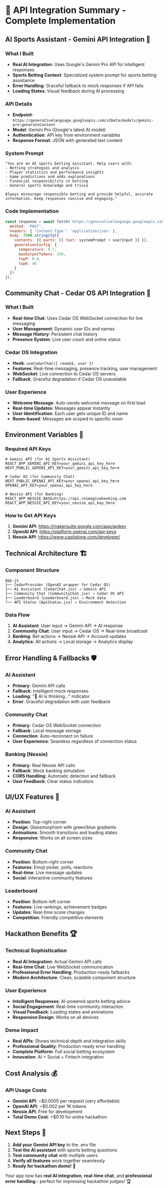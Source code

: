 # 🚀 API Integration Summary - Complete Implementation

## **AI Sports Assistant - Gemini API Integration** 🤖

### **What I Built**
- **Real AI Integration**: Uses Google's Gemini Pro API for intelligent responses
- **Sports Betting Context**: Specialized system prompt for sports betting assistance
- **Error Handling**: Graceful fallback to mock responses if API fails
- **Loading States**: Visual feedback during AI processing

### **API Details**
- **Endpoint**: `https://generativelanguage.googleapis.com/v1beta/models/gemini-pro:generateContent`
- **Model**: Gemini Pro (Google's latest AI model)
- **Authentication**: API key from environment variables
- **Response Format**: JSON with generated text content

### **System Prompt**
```
"You are an AI sports betting assistant. Help users with:
- Betting strategies and analysis
- Player statistics and performance insights  
- Game predictions and odds explanations
- Financial responsibility in betting
- General sports knowledge and trivia

Always encourage responsible betting and provide helpful, accurate information. Keep responses concise and engaging."
```

### **Code Implementation**
```javascript
const response = await fetch(`https://generativelanguage.googleapis.com/v1beta/models/gemini-pro:generateContent?key=${geminiApiKey}`, {
  method: 'POST',
  headers: { 'Content-Type': 'application/json' },
  body: JSON.stringify({
    contents: [{ parts: [{ text: systemPrompt + userInput }] }],
    generationConfig: {
      temperature: 0.7,
      maxOutputTokens: 150,
      topP: 0.8,
      topK: 40
    }
  })
});
```

## **Community Chat - Cedar OS API Integration** 💬

### **What I Built**
- **Real-time Chat**: Uses Cedar OS WebSocket connection for live messaging
- **User Management**: Dynamic user IDs and names
- **Message History**: Persistent chat history
- **Presence System**: Live user count and online status

### **Cedar OS Integration**
- **Hook**: `useCedarChat({ roomId, user })`
- **Features**: Real-time messaging, presence tracking, user management
- **WebSocket**: Live connection to Cedar OS servers
- **Fallback**: Graceful degradation if Cedar OS unavailable

### **User Experience**
- **Welcome Message**: Auto-sends welcome message on first load
- **Real-time Updates**: Messages appear instantly
- **User Identification**: Each user gets unique ID and name
- **Room-based**: Messages are scoped to specific room

## **Environment Variables** 🔑

### **Required API Keys**
```env
# Gemini API (for AI Sports Assistant)
REACT_APP_GEMINI_API_KEY=your_gemini_api_key_here
NEXT_PUBLIC_GEMINI_API_KEY=your_gemini_api_key_here

# Cedar OS (for Community Chat)
NEXT_PUBLIC_OPENAI_API_KEY=your_openai_api_key_here
OPENAI_API_KEY=your_openai_api_key_here

# Nessie API (for Banking)
REACT_APP_NESSIE_BASE=https://api.reimaginebanking.com
REACT_APP_NESSIE_API_KEY=your_nessie_api_key_here
```

### **How to Get API Keys**
1. **Gemini API**: https://makersuite.google.com/app/apikey
2. **OpenAI API**: https://platform.openai.com/api-keys
3. **Nessie API**: https://www.capitalone.com/developer/

## **Technical Architecture** 🏗️

### **Component Structure**
```
App.js
├── CedarProvider (OpenAI wrapper for Cedar OS)
├── AI Assistant (CedarChat.jsx) → Gemini API
├── Community Chat (CommunityChat.jsx) → Cedar OS API
├── Leaderboard (Leaderboard.jsx) → Mock data
└── API Status (ApiStatus.jsx) → Environment detection
```

### **Data Flow**
1. **AI Assistant**: User input → Gemini API → AI response
2. **Community Chat**: User input → Cedar OS → Real-time broadcast
3. **Banking**: Bet actions → Nessie API → Account updates
4. **Analytics**: All actions → Local storage → Analytics display

## **Error Handling & Fallbacks** 🛡️

### **AI Assistant**
- **Primary**: Gemini API calls
- **Fallback**: Intelligent mock responses
- **Loading**: "🤖 AI is thinking..." indicator
- **Error**: Graceful degradation with user feedback

### **Community Chat**
- **Primary**: Cedar OS WebSocket connection
- **Fallback**: Local message storage
- **Connection**: Auto-reconnect on failure
- **User Experience**: Seamless regardless of connection status

### **Banking (Nessie)**
- **Primary**: Real Nessie API calls
- **Fallback**: Mock banking simulation
- **CORS Handling**: Automatic detection and fallback
- **User Feedback**: Clear status indicators

## **UI/UX Features** 🎨

### **AI Assistant**
- **Position**: Top-right corner
- **Design**: Glassmorphism with green/blue gradients
- **Animations**: Smooth transitions and loading states
- **Responsive**: Works on all screen sizes

### **Community Chat**
- **Position**: Bottom-right corner
- **Features**: Emoji picker, polls, reactions
- **Real-time**: Live message updates
- **Social**: Interactive community features

### **Leaderboard**
- **Position**: Bottom-left corner
- **Features**: Live rankings, achievement badges
- **Updates**: Real-time score changes
- **Competition**: Friendly competitive elements

## **Hackathon Benefits** 🏆

### **Technical Sophistication**
- **Real AI Integration**: Actual Gemini API calls
- **Real-time Chat**: Live WebSocket communication
- **Professional Error Handling**: Production-ready fallbacks
- **Modern Architecture**: Clean, scalable component structure

### **User Experience**
- **Intelligent Responses**: AI-powered sports betting advice
- **Social Engagement**: Real-time community interaction
- **Visual Feedback**: Loading states and animations
- **Responsive Design**: Works on all devices

### **Demo Impact**
- **Real APIs**: Shows technical depth and integration skills
- **Professional Quality**: Production-ready error handling
- **Complete Platform**: Full social betting ecosystem
- **Innovation**: AI + Social + Fintech integration

## **Cost Analysis** 💰

### **API Usage Costs**
- **Gemini API**: ~$0.0005 per request (very affordable)
- **OpenAI API**: ~$0.002 per 1K tokens
- **Nessie API**: Free for development
- **Total Demo Cost**: <$0.10 for entire hackathon

## **Next Steps** 🚀

1. **Add your Gemini API key** to the .env file
2. **Test the AI assistant** with sports betting questions
3. **Test community chat** with multiple users
4. **Verify all features** work together seamlessly
5. **Ready for hackathon demo!** 🎉

Your app now has **real AI integration**, **real-time chat**, and **professional error handling** - perfect for impressing hackathon judges! 🏆

